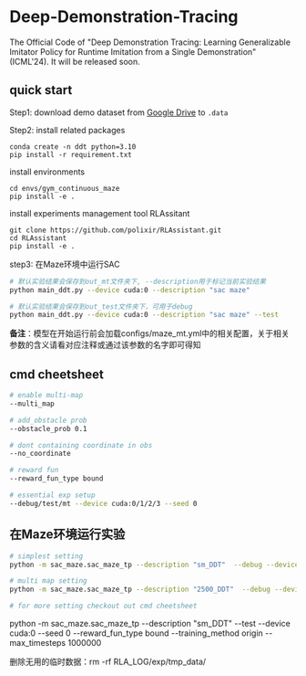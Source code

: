 # Deep-Demonstration-Tracing

The  Official Code of "Deep Demonstration Tracing: Learning Generalizable Imitator Policy for Runtime Imitation from a Single Demonstration" (ICML'24). It will be released soon.

## quick start


Step1: download demo dataset from [Google Drive](https://drive.google.com/drive/folders/1GIzGRSqSdF7-KkN5dVF_SZHrN3hePmjb?usp=sharing) to `.data`

Step2: install related packages

```
conda create -n ddt python=3.10
pip install -r requirement.txt
```

install environments

```
cd envs/gym_continuous_maze
pip install -e .
```

install experiments management tool RLAssitant

```
git clone https://github.com/polixir/RLAssistant.git
cd RLAssistant
pip install -e .
```

step3: 在Maze环境中运行SAC

```bash
# 默认实验结果会保存到out_mt文件夹下, --description用于标记当前实验结果
python main_ddt.py --device cuda:0 --description "sac maze"

# 默认实验结果会保存到out_test文件夹下，可用于debug
python main_ddt.py --device cuda:0 --description "sac maze" --test
```

**备注**：模型在开始运行前会加载configs/maze_mt.yml中的相关配置，关于相关参数的含义请看对应注释或通过该参数的名字即可得知

## cmd cheetsheet

```bash
# enable multi-map
--multi_map

# add_obstacle prob
--obstacle_prob 0.1

# dont containing coordinate in obs
--no_coordinate

# reward fun
--reward_fun_type bound

# essential exp setup
--debug/test/mt --device cuda:0/1/2/3 --seed 0
```

## 在Maze环境运行实验
```bash
# simplest setting
python -m sac_maze.sac_maze_tp --description "sm_DDT"  --debug --device cuda:0  --seed 0   --reward_fun_type bound --training_method origin  --max_timesteps 1000000

# multi map setting
python -m sac_maze.sac_maze_tp --description "2500_DDT"  --debug --device cuda:0  --seed 0   --reward_fun_type bound --training_method origin  --max_timesteps 1000000

# for more setting checkout out cmd cheetsheet
```

python -m sac_maze.sac_maze_tp --description "sm_DDT"  --test --device cuda:0  --seed 0   --reward_fun_type bound --training_method origin  --max_timesteps 1000000 



删除无用的临时数据：rm -rf RLA_LOG/exp/tmp_data/
